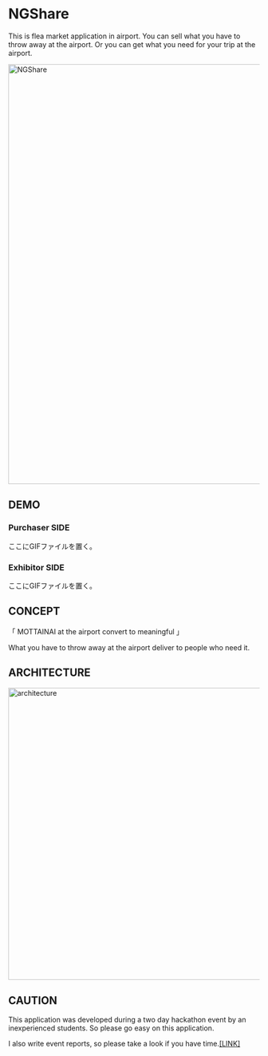 # NGShare
This is flea market application in airport. 
You can sell what you have to throw away at the airport. Or you can get what you need for your trip at the airport.

<img width="841" alt="NGShare" src="https://user-images.githubusercontent.com/50616084/79883344-bf3c8d00-842e-11ea-94bb-9c38af5f289e.png">

## DEMO
### Purchaser SIDE
ここにGIFファイルを置く。

### Exhibitor SIDE
ここにGIFファイルを置く。

## CONCEPT
「 MOTTAINAI at the airport convert to meaningful 」

What you have to throw away at the airport deliver to people who need it.

## ARCHITECTURE
<img width="585" alt="architecture" src="https://user-images.githubusercontent.com/50616084/79885173-54408580-8431-11ea-9bac-66f45903bc3c.png">

## CAUTION
This application was developed during a two day hackathon event by an inexperienced students. So please go easy on this application.

I also write event reports, so please take a look if you have time.[[LINK]](https://note.com/yunicode/n/n4152d2bc69d6)

